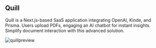 ## Quill

Quill is a Next.js-based SaaS application integrating OpenAI, Kinde, and Prisma. Users upload PDFs, engaging an AI chatbot for instant insights. Simplify document interaction with this advanced solution.

![quillpreview](https://github.com/thereal-osas/quill/assets/85516194/c6641032-2498-43c6-8efe-a2bd968d8fa0)
